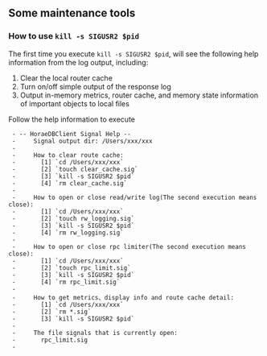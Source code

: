 ## Some maintenance tools

### How to use `kill -s SIGUSR2 $pid`

The first time you execute `kill -s SIGUSR2 $pid`, will see the following help information from the log output, including:
1. Clear the local router cache
2. Turn on/off simple output of the response log
3. Output in-memory metrics, router cache, and memory state information of important objects to local files

Follow the help information to execute

```
 - -- HoraeDBClient Signal Help --
 -     Signal output dir: /Users/xxx/xxx
 -
 -     How to clear route cache:
 -       [1] `cd /Users/xxx/xxx`
 -       [2] `touch clear_cache.sig`
 -       [3] `kill -s SIGUSR2 $pid`
 -       [4] `rm clear_cache.sig`
 -
 -     How to open or close read/write log(The second execution means close):
 -       [1] `cd /Users/xxx/xxx`
 -       [2] `touch rw_logging.sig`
 -       [3] `kill -s SIGUSR2 $pid`
 -       [4] `rm rw_logging.sig`
 -
 -     How to open or close rpc limiter(The second execution means close):
 -       [1] `cd /Users/xxx/xxx`
 -       [2] `touch rpc_limit.sig`
 -       [3] `kill -s SIGUSR2 $pid`
 -       [4] `rm rpc_limit.sig`
 -
 -     How to get metrics、display info and route cache detail:
 -       [1] `cd /Users/xxx/xxx`
 -       [2] `rm *.sig`
 -       [3] `kill -s SIGUSR2 $pid`
 -
 -     The file signals that is currently open:
 -       rpc_limit.sig
 -
```
